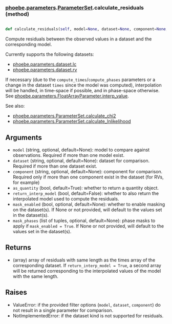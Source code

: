 ### [phoebe](phoebe.md).[parameters](phoebe.parameters.md).[ParameterSet](phoebe.parameters.ParameterSet.md).calculate_residuals (method)


```py

def calculate_residuals(self, model=None, dataset=None, component=None, as_quantity=True, return_interp_model=False, mask_enabled=None, mask_phases=None)

```



Compute residuals between the observed values in a dataset and the
corresponding model.

Currently supports the following datasets:
* [phoebe.parameters.dataset.lc](phoebe.parameters.dataset.lc.md)
* [phoebe.parameters.dataset.rv](phoebe.parameters.dataset.rv.md)

If necessary (due to the `compute_times`/`compute_phases` parameters
or a change in the dataset `times` since the model was computed),
interpolation will be handled, in time-space if possible, and in
phase-space otherwise. See
[phoebe.parameters.FloatArrayParameter.interp_value](phoebe.parameters.FloatArrayParameter.interp_value.md).

See also:
* [phoebe.parameters.ParameterSet.calculate_chi2](phoebe.parameters.ParameterSet.calculate_chi2.md)
* [phoebe.parameters.ParameterSet.calculate_lnlikelihood](phoebe.parameters.ParameterSet.calculate_lnlikelihood.md)

Arguments
-----------
* `model` (string, optional, default=None): model to compare against
    observations.  Required if more than one model exist.
* `dataset` (string, optional, default=None): dataset for comparison.
    Required if more than one dataset exist.
* `component` (string, optional, default=None): component for comparison.
    Required only if more than one component exist in the dataset (for
    RVs, for example)
* `as_quantity` (bool, default=True): whether to return a quantity object.
* `return_interp_model` (bool, default=False): whether to also return
    the interpolated model used to compute the residuals.
* `mask_enabled` (bool, optional, default=None): whether to enable
    masking on the dataset(s).  If None or not provided, will default to
    the values set in the dataset(s).
* `mask_phases` (list of tuples, optional, default=None): phase masks
    to apply if `mask_enabled = True`.  If None or not provided, will
    default to the values set in the dataset(s).


Returns
-----------
* (array) array of residuals with same length as the times array of the
    corresponding dataset.  If `return_interp_model = True`, a second
    array will be returned corresponding to the interpolated values of
    the model with the same length.

Raises
----------
* ValueError: if the provided filter options (`model`, `dataset`,
    `component`) do not result in a single parameter for comparison.
* NotImplementedError: if the dataset kind is not supported for residuals.

